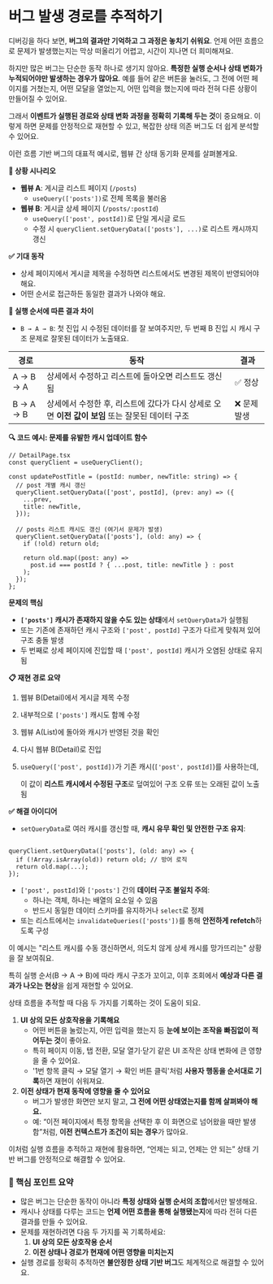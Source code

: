 # 버그 발생 경로를 추적하기

디버깅을 하다 보면, **버그의 결과만 기억하고 그 과정은 놓치기 쉬워요**. 언제 어떤 흐름으로 문제가 발생했는지는 막상 떠올리기 어렵고, 시간이 지나면 더 희미해져요.

하지만 많은 버그는 단순한 동작 하나로 생기지 않아요. **특정한 실행 순서나 상태 변화가 누적되어야만 발생하는 경우가 많아요**. 예를 들어 같은 버튼을 눌러도, 그 전에 어떤 페이지를 거쳤는지, 어떤 모달을 열었는지, 어떤 입력을 했는지에 따라 전혀 다른 상황이 만들어질 수 있어요.

그래서 **이벤트가 실행된 경로와 상태 변화 과정을 정확히 기록해 두는 것**이 중요해요. 이렇게 하면 문제를 안정적으로 재현할 수 있고, 복잡한 상태 의존 버그도 더 쉽게 분석할 수 있어요.

이런 흐름 기반 버그의 대표적 예시로, 웹뷰 간 상태 동기화 문제를 살펴볼게요.

**🎯 상황 시나리오**

- **웹뷰 A**: 게시글 리스트 페이지 (`/posts`)
    - `useQuery(['posts'])`로 전체 목록을 불러옴
- **웹뷰 B**: 게시글 상세 페이지 (`/posts/:postId`)
    - `useQuery(['post', postId])`로 단일 게시글 로드
    - 수정 시 `queryClient.setQueryData(['posts'], ...)`로 리스트 캐시까지 갱신

**✅ 기대 동작**

- 상세 페이지에서 게시글 제목을 수정하면 리스트에서도 변경된 제목이 반영되어야 해요.
- 어떤 순서로 접근하든 동일한 결과가 나와야 해요.

**🔁 실행 순서에 따른 결과 차이**

- `B → A → B`: 첫 진입 시 수정된 데이터를 잘 보여주지만,
두 번째 B 진입 시 캐시 구조 문제로 잘못된 데이터가 노출돼요.

| 경로 | 동작 | 결과 |
| --- | --- | --- |
| A → B → A | 상세에서 수정하고 리스트에 돌아오면 리스트도 갱신됨 | ✅ 정상 |
| B → A → B | 상세에서 수정한 후, 리스트에 갔다가 다시 상세로 오면 **이전 값이 보임** 또는 잘못된 데이터 구조 | ❌ 문제 발생 |

**🔍 코드 예시: 문제를 유발한 캐시 업데이트 함수**

```tsx
// DetailPage.tsx
const queryClient = useQueryClient();

const updatePostTitle = (postId: number, newTitle: string) => {
  // post 개별 캐시 갱신
  queryClient.setQueryData(['post', postId], (prev: any) => ({
    ...prev,
    title: newTitle,
  }));

  // posts 리스트 캐시도 갱신 (여기서 문제가 발생)
  queryClient.setQueryData(['posts'], (old: any) => {
    if (!old) return old;

    return old.map((post: any) =>
      post.id === postId ? { ...post, title: newTitle } : post
    );
  });
};
```

**문제의 핵심**

- **`['posts']` 캐시가 존재하지 않을 수도 있는 상태**에서 `setQueryData`가 실행됨
- 또는 기존에 존재하던 캐시 구조와 `['post', postId]` 구조가 다르게 맞춰져 있어 구조 충돌 발생
- 두 번째로 상세 페이지에 진입할 때 `['post', postId]` 캐시가 오염된 상태로 유지됨

**📋 재현 경로 요약**

1. 웹뷰 B(Detail)에서 게시글 제목 수정
2. 내부적으로 `['posts']` 캐시도 함께 수정
3. 웹뷰 A(List)에 돌아와 캐시가 반영된 것을 확인
4. 다시 웹뷰 B(Detail)로 진입
5. `useQuery(['post', postId])`가 기존 캐시(`['post', postId]`)를 사용하는데,
    
    이 값이 **리스트 캐시에서 수정된 구조**로 덮여있어 구조 오류 또는 오래된 값이 노출됨
    

**✅ 해결 아이디어**

- `setQueryData`로 여러 캐시를 갱신할 때, **캐시 유무 확인 및 안전한 구조 유지**:

```tsx

queryClient.setQueryData(['posts'], (old: any) => {
  if (!Array.isArray(old)) return old; // 방어 로직
  return old.map(...);
});
```

- `['post', postId]`와 `['posts']` 간의 **데이터 구조 불일치 주의**:
    - 하나는 객체, 하나는 배열의 요소일 수 있음
    - 반드시 동일한 데이터 스키마를 유지하거나 `select`로 정제
- 또는 리스트에서는 `invalidateQueries(['posts'])`를 통해 **안전하게 refetch**하도록 구성

이 예시는 "리스트 캐시를 수동 갱신하면서, 의도치 않게 상세 캐시를 망가뜨리는" 상황을 잘 보여줘요.

특히 실행 순서(B → A → B)에 따라 캐시 구조가 꼬이고, 이후 조회에서 **예상과 다른 결과가 나오는 현상**을 쉽게 재현할 수 있어요.

상태 흐름을 추적할 때 다음 두 가지를 기록하는 것이 도움이 되요.

1. **UI 상의 모든 상호작용을 기록해요**
    - 어떤 버튼을 눌렀는지, 어떤 입력을 했는지 등 **눈에 보이는 조작을 빠짐없이 적어두는 것**이 좋아요.
    - 특히 페이지 이동, 탭 전환, 모달 열기·닫기 같은 UI 조작은 상태 변화에 큰 영향을 줄 수 있어요.
    - '1번 항목 클릭 → 모달 열기 → 확인 버튼 클릭'처럼 **사용자 행동을 순서대로 기록**하면 재현이 쉬워져요.
2. **이전 상태가 현재 동작에 영향을 줄 수 있어요**
    - 버그가 발생한 화면만 보지 말고, **그 전에 어떤 상태였는지를 함께 살펴봐야 해요.**
    - 예: “이전 페이지에서 특정 항목을 선택한 후 이 화면으로 넘어왔을 때만 발생함”처럼, **이전 컨텍스트가 조건이 되는 경우**가 많아요.

이처럼 실행 흐름을 추적하고 재현에 활용하면, “언제는 되고, 언제는 안 되는” 상태 기반 버그를 안정적으로 해결할 수 있어요.

### 📝 핵심 포인트 요약

- 많은 버그는 단순한 동작이 아니라 **특정 상태와 실행 순서의 조합**에서만 발생해요.
- 캐시나 상태를 다루는 코드는 **언제 어떤 흐름을 통해 실행됐는지**에 따라 전혀 다른 결과를 만들 수 있어요.
- 문제를 재현하려면 다음 두 가지를 꼭 기록하세요:
    1. **UI 상의 모든 상호작용 순서**
    2. **이전 상태나 경로가 현재에 어떤 영향을 미치는지**
- 실행 경로를 정확히 추적하면 **불안정한 상태 기반 버그**도 체계적으로 해결할 수 있어요.